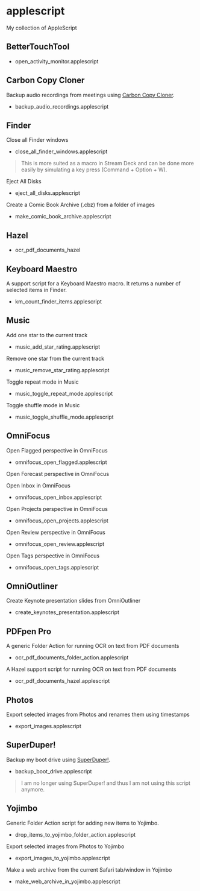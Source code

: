applescript
===========

My collection of AppleScript

## BetterTouchTool

- open_activity_monitor.applescript

## Carbon Copy Cloner

Backup audio recordings from meetings using [Carbon Copy Cloner](https://bombich.com).

- backup_audio_recordings.applescript

## Finder

Close all Finder windows

- close_all_finder_windows.applescript

> This is more suited as a macro in Stream Deck and can be done more easily by simulating a key press (Command + Option + W).

Eject All Disks

- eject_all_disks.applescript

Create a Comic Book Archive (.cbz) from a folder of images

- make_comic_book_archive.applescript

## Hazel

- ocr_pdf_documents_hazel

## Keyboard Maestro

A support script for a Keyboard Maestro macro. It returns a number of selected items in Finder.

- km_count_finder_items.applescript

## Music

Add one star to the current track

- music_add_star_rating.applescript

Remove one star from the current track

- music_remove_star_rating.applescript

Toggle repeat mode in Music

- music_toggle_repeat_mode.applescript

Toggle shuffle mode in Music

- music_toggle_shuffle_mode.applescript

## OmniFocus

Open Flagged perspective in OmniFocus

- omnifocus_open_flagged.applescript

Open Forecast perspective in OmniFocus

Open Inbox in OmniFocus

- omnifocus_open_inbox.applescript

Open Projects perspective in OmniFocus

- omnifocus_open_projects.applescript

Open Review perspective in OmniFocus

- omnifocus_open_review.applescript

Open Tags perspective in OmniFocus

- omnifocus_open_tags.applescript

## OmniOutliner

Create Keynote presentation slides from OmniOutliner

- create_keynotes_presentation.applescript

## PDFpen Pro

A generic Folder Action for running OCR on text from PDF documents

- ocr_pdf_documents_folder_action.applescript

A Hazel support script for running OCR on text from PDF documents

- ocr_pdf_documents_hazel.applescript

## Photos

Export selected images from Photos and renames them using timestamps

- export_images.applescript

## SuperDuper!

Backup my boot drive using [SuperDuper!](https://www.shirt-pocket.com/SuperDuper/SuperDuperDescription.html).

- backup_boot_drive.applescript

> I am no longer using SuperDuper! and thus I am not using this script anymore.

## Yojimbo

Generic Folder Action script for adding new items to Yojimbo.

- drop_items_to_yojimbo_folder_action.applescript

Export selected images from Photos to Yojimbo

- export_images_to_yojimbo.applescript

Make a web archive from the current Safari tab/window in Yojimbo

- make_web_archive_in_yojimbo.applescript
